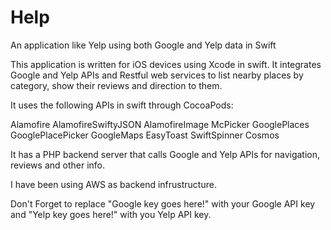 # Help
 An application like Yelp using both Google and Yelp data in Swift

 This application is written for iOS devices using Xcode in swift.  It integrates Google and Yelp APIs and Restful web services to list nearby places by category, show their reviews and direction to them.
 
 It uses the following APIs in swift through CocoaPods:
 
 Alamofire
 AlamofireSwiftyJSON
 AlamofireImage
 McPicker
 GooglePlaces
 GooglePlacePicker
 GoogleMaps
 EasyToast
 SwiftSpinner
 Cosmos

 It has a PHP backend server that calls Google and Yelp APIs for navigation, reviews and other info. 
 
 I have been using AWS as backend infrustructure.

 Don't Forget to replace "Google key goes here!" with your Google API key and "Yelp key goes here!" with you Yelp API key.

